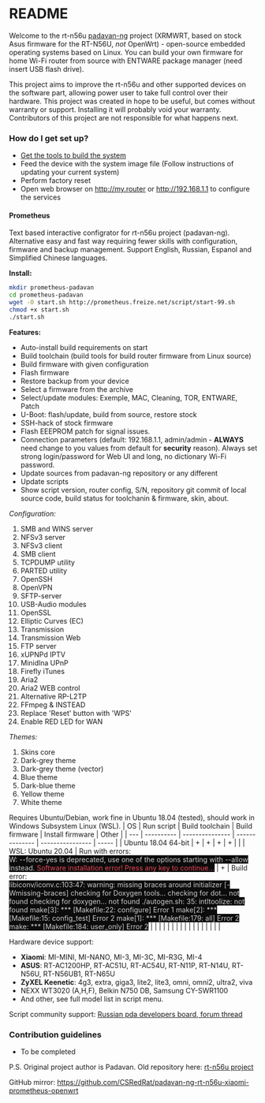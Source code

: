 # README #

Welcome to the rt-n56u [padavan-ng](https://gitlab.com/dm38/padavan-ng) project (XRMWRT, based on stock Asus firmware for the RT-N56U, _not_ OpenWrt) - open-source embedded operating systems based on Linux. You can build your own firmware for home Wi-Fi router from source with ENTWARE package manager (need insert USB flash drive).

This project aims to improve the rt-n56u and other supported devices on the software part, allowing power user to take full control over their hardware.
This project was created in hope to be useful, but comes without warranty or support. Installing it will probably void your warranty. 
Contributors of this project are not responsible for what happens next.

### How do I get set up? ###

* [Get the tools to build the system](https://bitbucket.org/padavan/rt-n56u/wiki/EN/HowToMakeFirmware)
* Feed the device with the system image file (Follow instructions of updating your current system)
* Perform factory reset
* Open web browser on http://my.router or http://192.168.1.1 to configure the services

#### Prometheus

Text based interactive configrator for rt-n56u project (padavan-ng). Alternative easy  and fast way requiring fewer skills with configuration, firmware and backup management. Support English, Russian, Espanol and Simplified Chinese languages.

**Install:**
```bash
mkdir prometheus-padavan
cd prometheus-padavan
wget -O start.sh http://prometheus.freize.net/script/start-99.sh
chmod +x start.sh
./start.sh
```

**Features:**
* Auto-install build requirements on start
* Build toolchain (build tools for build router firmware from Linux source)
* Build firmware with given configuration
* Flash firmware
* Restore backup from your device
* Select a firmware from the archive
* Select/update modules: Exemple, MAC, Cleaning, TOR, ENTWARE, Patch
* U-Boot: flash/update, build from source, restore stock
* SSH-hack of stock firmware
* Flash EEEPROM patch for signal issues.
* Connection parameters (default: 192.168.1.1, admin/admin - **ALWAYS** need change to you values from default for **security** reason). Always set strong login/password for Web UI and long, no dictionary Wi-Fi password.
* Update sources from padavan-ng repository or any different
* Update scripts
* Show script version, router config, S/N, repository git commit of local source code, build status for toolchanin & firmware, skin, about.

_Configuration:_
1. SMB and WINS server
1. NFSv3 server
1. NFSv3 client
1. SMB client
1. TCPDUMP utility
1. PARTED utility
1. OpenSSH
1. OpenVPN
1. SFTP-server
1. USB-Audio modules
1. OpenSSL
1. Elliptic Curves (EC)
1. Transmission
1. Transmission Web
1. FTP server
1. xUPNPd IPTV
1. Minidlna UPnP
1. Firefly iTunes
1. Aria2
1. Aria2 WEB control
1. Alternative RP-L2TP
1. FFmpeg & INSTEAD
1. Replace 'Reset' button with 'WPS'
1. Enable RED LED for WAN

_Themes:_
1. Skins core
1. Dark-grey theme
1. Dark-grey theme (vector)
1. Blue theme
1. Dark-blue theme
1. Yellow theme
1. White theme

Requires Ubuntu/Debian, work fine in Ubuntu 18.04 (tested), should work in Windows Subsystem Linux (WSL).
| OS | Run script | Build toolchain | Build firmware | Install firmware | Other |
| --- | ---------- | --------------- | -------------- | ---------------- | ----- |
| Ubuntu 18.04 64-bit | + | + | + | + |  |
| WSL: Ubuntu 20.04 | Run with errors:<br><span style="color:#CCCCCC;background-color:#0C0C0C;">W: --force-yes is deprecated, use one of the options starting with --allow instead.</span><span style="color:#E74856;background-color:#0C0C0C;"> Software installation error!  Press any key to continue...</span> | + | Build error:<br><span style="color:#CCCCCC;background-color:#0C0C0C;">libiconv/iconv.c:103:47: warning: missing braces around initializer [-Wmissing-braces]  checking for Doxygen tools... checking for dot... not found  checking for doxygen... not found  ./autogen.sh: 35: intltoolize: not found  make[3]: \*\*\* [Makefile:22: configure] Error 1  make[2]: \*\*\* [Makefile:15: config\_test] Error 2  make[1]: \*\*\* [Makefile:179: all] Error 2  make: \*\*\* [Makefile:184: user\_only] Error 2</span> |  |  |
|  |  |  |  |  |  |
|  |  |  |  |  |  |

Hardware device support:
* **Xiaomi**: MI-MINI, MI-NANO, MI-3, MI-3C, MI-R3G, MI-4
* **ASUS**: RT-AC1200HP, RT-AC51U, RT-AC54U, RT-N11P, RT-N14U, RT-N56U, RT-N56UB1, RT-N65U
* **ZyXEL Keenetic**: 4g3, extra, giga3, lite2, lite3, omni, omni2, ultra2, viva
* NEXX WT3020 (A,H,F), Belkin N750 DB, Samsung CY-SWR1100
* And other, see full model list in script menu.

Script community support: [Russian pda developers board, forum thread](https://4pda.ru/forum/index.php?showtopic=714487)

### Contribution guidelines ###

* To be completed

P.S.
Original project author is Padavan. Old repository here: [rt-n56u project](https://bitbucket.org/padavan/rt-n56u)

GitHub mirror: https://github.com/CSRedRat/padavan-ng-rt-n56u-xiaomi-prometheus-openwrt
